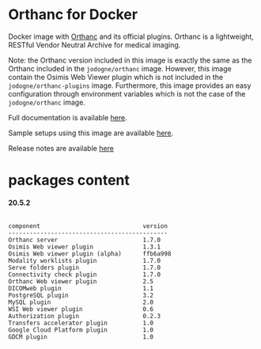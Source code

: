 # Orthanc for Docker
Docker image with [Orthanc](http://www.orthanc-server.com/) and its official plugins. Orthanc is a lightweight, RESTful Vendor Neutral Archive for medical imaging.

Note: the Orthanc version included in this image is exactly the same as the Orthanc included in the `jodogne/orthanc` image.  However,
this image contain the Osimis Web Viewer plugin which is not included in the `jodogne/orthanc-plugins` image.  Furthermore,
this image provides an easy configuration through environment variables which is not the case of the `jodogne/orthanc` image.

Full documentation is available [here](https://book.orthanc-server.com/users/docker-osimis.html).

Sample setups using this image are available [here](https://bitbucket.org/osimis/orthanc-setup-samples/).

Release notes are available [here](https://bitbucket.org/osimis/orthanc-builder/src/master/release-notes-docker-images.txt)


# packages content

#### 20.5.2
```

component                             version
---------------------------------------------
Orthanc server                        1.7.0
Osimis Web viewer plugin              1.3.1
Osimis Web viewer plugin (alpha)      ffb6a998
Modality worklists plugin             1.7.0
Serve folders plugin                  1.7.0
Connectivity check plugin             1.7.0
Orthanc Web viewer plugin             2.5
DICOMweb plugin                       1.1
PostgreSQL plugin                     3.2
MySQL plugin                          2.0
WSI Web viewer plugin                 0.6
Authorization plugin                  0.2.3
Transfers accelerator plugin          1.0
Google Cloud Platform plugin          1.0
GDCM plugin                           1.0
```
